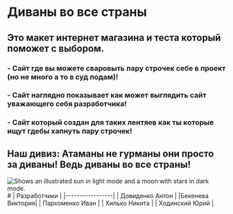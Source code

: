 # Диваны во все страны
## Это макет интернет магазина и теста который поможет с выбором.
### - Сайт где вы можете сваровыть пару строчек себе в проект (но не много а то в суд подам)!
### - Сайт наглядно показывает как может выглядить сайт уважающего себя разработчика!
### - Сайт который создан для таких лентяев как ты которые ищут гдебы хапнуть пару строчек!
## Наш дивиз: Атаманы не гурманы они просто за диваны! Ведь диваны во все страны!
<picture>
  <img alt="Shows an illustrated sun in light mode and a moon with stars in dark mode." src="[https://user-images.githubusercontent.com/25423296/163456779-a8556205-d0a5-45e2-ac17-42d089e3c3f8.png](https://github.com/valery22233445566778899/Quiz/blob/main/res/%D0%94%D0%B8%D0%B2%D0%B0%D0%BD%D1%8B%20%D0%B3%D0%BB%D0%B0%D0%B2%D0%BD%D0%B0%D1%8F.PNG?raw=true)">
</picture>
#
|   Разработчики  |
|-----------------|
| Довиденко Антон |
|Бекенева Виктория|
| Пархоменко Иван |
| Хилько Никита   |
| Ходинский Юрий  |
